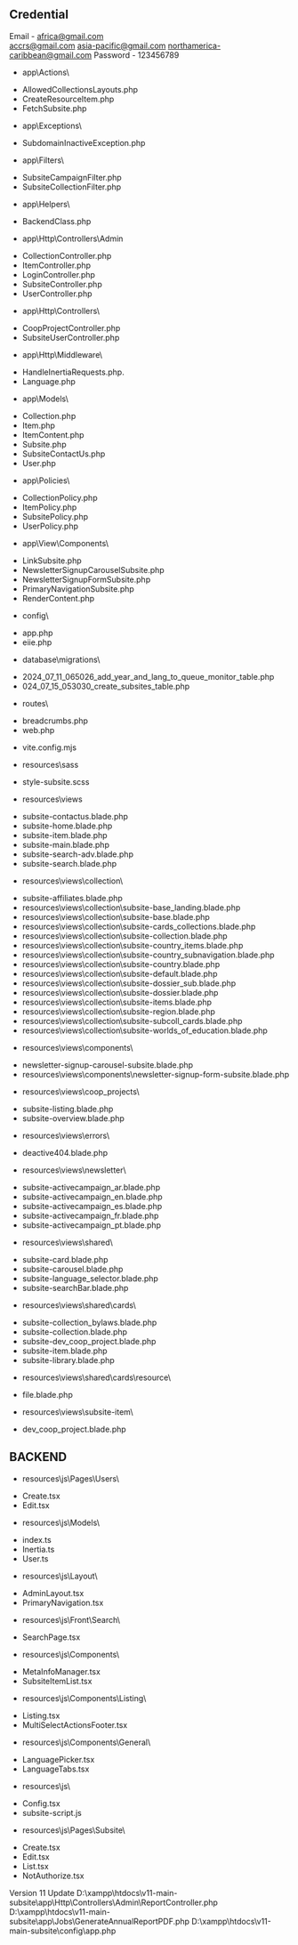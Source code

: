 Credential
------------------------------
Email - 
africa@gmail.com	
accrs@gmail.com
asia-pacific@gmail.com
northamerica-caribbean@gmail.com
Password -
123456789


* app\Actions\
- AllowedCollectionsLayouts.php
- CreateResourceItem.php
- FetchSubsite.php

* app\Exceptions\
- SubdomainInactiveException.php

* app\Filters\
- SubsiteCampaignFilter.php
- SubsiteCollectionFilter.php

* app\Helpers\
- BackendClass.php

* app\Http\Controllers\Admin
- CollectionController.php
- ItemController.php
- LoginController.php
- SubsiteController.php
- UserController.php

* app\Http\Controllers\
- CoopProjectController.php
- SubsiteUserController.php

* app\Http\Middleware\
- HandleInertiaRequests.php.
- Language.php

* app\Models\
- Collection.php
- Item.php
- ItemContent.php
- Subsite.php
- SubsiteContactUs.php
- User.php

* app\Policies\
- CollectionPolicy.php
- ItemPolicy.php
- SubsitePolicy.php
- UserPolicy.php

* app\View\Components\
- LinkSubsite.php
- NewsletterSignupCarouselSubsite.php
- NewsletterSignupFormSubsite.php
- PrimaryNavigationSubsite.php
- RenderContent.php

* config\
- app.php
- eiie.php

* database\migrations\
- 2024_07_11_065026_add_year_and_lang_to_queue_monitor_table.php
- 024_07_15_053030_create_subsites_table.php

* routes\
- breadcrumbs.php
- web.php

* vite.config.mjs

* resources\sass
- style-subsite.scss

* resources\views
- subsite-contactus.blade.php
- subsite-home.blade.php
- subsite-item.blade.php
- subsite-main.blade.php
- subsite-search-adv.blade.php
- subsite-search.blade.php

* resources\views\collection\
- subsite-affiliates.blade.php
- resources\views\collection\subsite-base_landing.blade.php
- resources\views\collection\subsite-base.blade.php
- resources\views\collection\subsite-cards_collections.blade.php
- resources\views\collection\subsite-collection.blade.php
- resources\views\collection\subsite-country_items.blade.php
- resources\views\collection\subsite-country_subnavigation.blade.php
- resources\views\collection\subsite-country.blade.php
- resources\views\collection\subsite-default.blade.php
- resources\views\collection\subsite-dossier_sub.blade.php
- resources\views\collection\subsite-dossier.blade.php
- resources\views\collection\subsite-items.blade.php
- resources\views\collection\subsite-region.blade.php
- resources\views\collection\subsite-subcoll_cards.blade.php
- resources\views\collection\subsite-worlds_of_education.blade.php

* resources\views\components\
- newsletter-signup-carousel-subsite.blade.php
- resources\views\components\newsletter-signup-form-subsite.blade.php

* resources\views\coop_projects\
- subsite-listing.blade.php
- subsite-overview.blade.php

* resources\views\errors\
- deactive404.blade.php

* resources\views\newsletter\
- subsite-activecampaign_ar.blade.php
- subsite-activecampaign_en.blade.php
- subsite-activecampaign_es.blade.php
- subsite-activecampaign_fr.blade.php
- subsite-activecampaign_pt.blade.php

* resources\views\shared\
- subsite-card.blade.php
- subsite-carousel.blade.php
- subsite-language_selector.blade.php
- subsite-searchBar.blade.php

* resources\views\shared\cards\
- subsite-collection_bylaws.blade.php
- subsite-collection.blade.php
- subsite-dev_coop_project.blade.php
- subsite-item.blade.php
- subsite-library.blade.php

* resources\views\shared\cards\resource\
- file.blade.php

* resources\views\subsite-item\
- dev_coop_project.blade.php


BACKEND
-----------------
* resources\js\Pages\Users\
- Create.tsx
- Edit.tsx

* resources\js\Models\
- index.ts
- Inertia.ts
- User.ts

* resources\js\Layout\
- AdminLayout.tsx
- PrimaryNavigation.tsx

* resources\js\Front\Search\
- SearchPage.tsx


* resources\js\Components\
- MetaInfoManager.tsx
- SubsiteItemList.tsx

* resources\js\Components\Listing\
- Listing.tsx
- MultiSelectActionsFooter.tsx

* resources\js\Components\General\
- LanguagePicker.tsx
- LanguageTabs.tsx

* resources\js\
- Config.tsx
- subsite-script.js

* resources\js\Pages\Subsite\
- Create.tsx
- Edit.tsx
- List.tsx
- NotAuthorize.tsx


Version 11 Update 
D:\xampp\htdocs\v11-main-subsite\app\Http\Controllers\Admin\ReportController.php
D:\xampp\htdocs\v11-main-subsite\app\Jobs\GenerateAnnualReportPDF.php
D:\xampp\htdocs\v11-main-subsite\config\app.php
